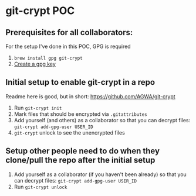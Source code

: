 # git-crypt POC

## Prerequisites for all collaborators:

For the setup I've done in this POC, GPG is required

1. `brew install gpg git-crypt`
2. [Create a gpg key](https://docs.github.com/en/authentication/managing-commit-signature-verification/generating-a-new-gpg-key)

## Initial setup to enable git-crypt in a repo

Readme here is good, but in short: https://github.com/AGWA/git-crypt

1. Run `git-crypt init`
2. Mark files that should be encrypted via `.gitattributes`
3. Add yourself (and others) as a collaborator so that you can decrypt files: `git-crypt add-gpg-user USER_ID`
4. `git-crypt` unlock to see the unencrypted files

## Setup other people need to do when they clone/pull the repo after the initial setup

1. Add yourself as a collaborator (if you haven't been already) so that you can decrypt files: `git-crypt add-gpg-user USER_ID`
2. Run `git-crypt unlock`
